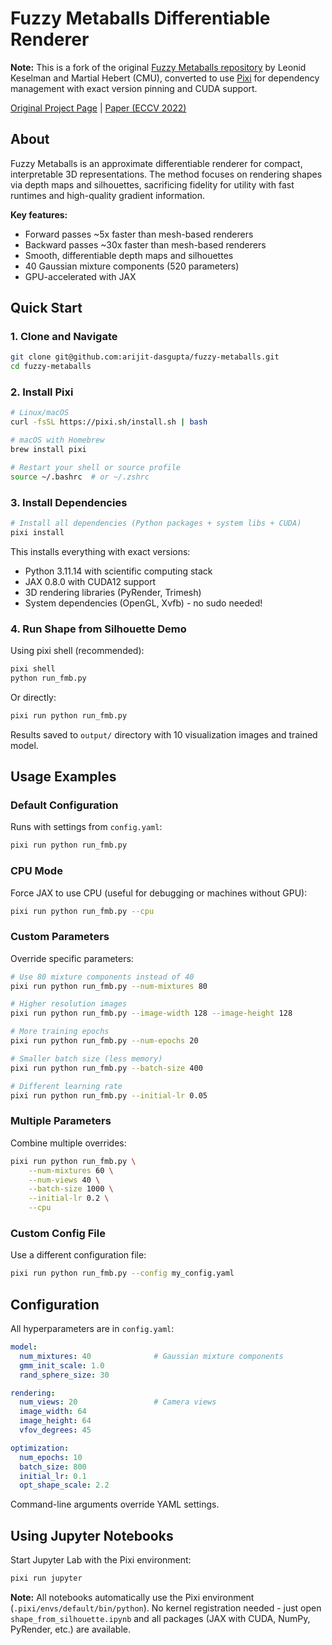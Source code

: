 # Fuzzy Metaballs Differentiable Renderer

**Note:** This is a fork of the original [Fuzzy Metaballs repository](https://github.com/leonidk/fuzzy-metaballs) by Leonid Keselman and Martial Hebert (CMU), converted to use [Pixi](https://pixi.sh) for dependency management with exact version pinning and CUDA support.

[Original Project Page](https://leonidk.github.io/fuzzy-metaballs/) | [Paper (ECCV 2022)](https://arxiv.org/abs/2207.10606)

## About

Fuzzy Metaballs is an approximate differentiable renderer for compact, interpretable 3D representations. The method focuses on rendering shapes via depth maps and silhouettes, sacrificing fidelity for utility with fast runtimes and high-quality gradient information.

**Key features:**
- Forward passes ~5x faster than mesh-based renderers
- Backward passes ~30x faster than mesh-based renderers
- Smooth, differentiable depth maps and silhouettes
- 40 Gaussian mixture components (520 parameters)
- GPU-accelerated with JAX

## Quick Start

### 1. Clone and Navigate

```bash
git clone git@github.com:arijit-dasgupta/fuzzy-metaballs.git
cd fuzzy-metaballs
```

### 2. Install Pixi

```bash
# Linux/macOS
curl -fsSL https://pixi.sh/install.sh | bash

# macOS with Homebrew
brew install pixi

# Restart your shell or source profile
source ~/.bashrc  # or ~/.zshrc
```

### 3. Install Dependencies

```bash
# Install all dependencies (Python packages + system libs + CUDA)
pixi install
```

This installs everything with exact versions:
- Python 3.11.14 with scientific computing stack
- JAX 0.8.0 with CUDA12 support
- 3D rendering libraries (PyRender, Trimesh)
- System dependencies (OpenGL, Xvfb) - no sudo needed!

### 4. Run Shape from Silhouette Demo

Using pixi shell (recommended):

```bash
pixi shell
python run_fmb.py
```

Or directly:

```bash
pixi run python run_fmb.py
```

Results saved to `output/` directory with 10 visualization images and trained model.

## Usage Examples

### Default Configuration

Runs with settings from `config.yaml`:

```bash
pixi run python run_fmb.py
```

### CPU Mode

Force JAX to use CPU (useful for debugging or machines without GPU):

```bash
pixi run python run_fmb.py --cpu
```

### Custom Parameters

Override specific parameters:

```bash
# Use 80 mixture components instead of 40
pixi run python run_fmb.py --num-mixtures 80

# Higher resolution images
pixi run python run_fmb.py --image-width 128 --image-height 128

# More training epochs
pixi run python run_fmb.py --num-epochs 20

# Smaller batch size (less memory)
pixi run python run_fmb.py --batch-size 400

# Different learning rate
pixi run python run_fmb.py --initial-lr 0.05
```

### Multiple Parameters

Combine multiple overrides:

```bash
pixi run python run_fmb.py \
    --num-mixtures 60 \
    --num-views 40 \
    --batch-size 1000 \
    --initial-lr 0.2 \
    --cpu
```

### Custom Config File

Use a different configuration file:

```bash
pixi run python run_fmb.py --config my_config.yaml
```

## Configuration

All hyperparameters are in `config.yaml`:

```yaml
model:
  num_mixtures: 40              # Gaussian mixture components
  gmm_init_scale: 1.0
  rand_sphere_size: 30

rendering:
  num_views: 20                 # Camera views
  image_width: 64
  image_height: 64
  vfov_degrees: 45

optimization:
  num_epochs: 10
  batch_size: 800
  initial_lr: 0.1
  opt_shape_scale: 2.2
```

Command-line arguments override YAML settings.

## Using Jupyter Notebooks

Start Jupyter Lab with the Pixi environment:

```bash
pixi run jupyter
```

**Note:** All notebooks automatically use the Pixi environment (`.pixi/envs/default/bin/python`). No kernel registration needed - just open `shape_from_silhouette.ipynb` and all packages (JAX with CUDA, NumPy, PyRender, etc.) are available.
